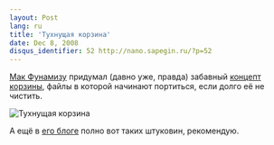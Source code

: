 ```yaml
---
layout: Post
lang: ru
title: 'Тухнущая корзина'
date: Dec 8, 2008
disqus_identifier: 52 http://nano.sapegin.ru/?p=52
---
```


[Мак Фунамизу](https://petitinvention.wordpress.com/) придумал (давно уже, правда) забавный [концепт корзины](https://petitinvention.wordpress.com/2008/04/04/dont-leave-your-trash-for-long/), файлы в которой начинают портиться, если долго её не чистить.

![Тухнущая корзина](/images/stinky_trash-petitinvention.jpeg)

А ещё в [его блоге](https://petitinvention.wordpress.com/) полно вот таких штуковин, рекомендую.
